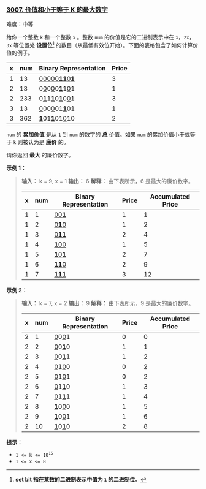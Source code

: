### [3007\. 价值和小于等于 K 的最大数字](https://leetcode.cn/problems/maximum-number-that-sum-of-the-prices-is-less-than-or-equal-to-k/)

难度：中等

给你一个整数 `k` 和一个整数 `x` 。整数 `num` 的价值是它的二进制表示中在 `x`，`2x`，`3x` 等位置处 **设置位**[^1]
 的数目（从最低有效位开始）。下面的表格包含了如何计算价值的例子。

| x | num | Binary Representation | Price |
| --- | --- | --- | --- |
| 1 | 13 | <u>00000**11**0**1**</u> | 3 |
| 2 | 13 | 0<u>0</u>0<u>0</u>0<u>**1**</u>1<u>0</u>1 | 1 |
| 2 | 233 | 0<u>**1**</u>1<u>**1**</u>0<u>**1**</u>0<u>0</u>1 | 3 |
| 3 | 13 | <u>0</u>00<u>0</u>01<u>**1**</u>01 | 1 |
| 3 | 362 | <u>**1**</u>01<u>**1**</u>01<u>0</u>10 | 2 |

`num` 的 **累加价值** 是从 `1` 到 `num` 的数字的 **总** 价值。如果 `num` 的累加价值小于或等于 `k` 则被认为是 **廉价** 的。

请你返回 **最大** 的廉价数字。

**示例 1：**

> **输入：** k = 9, x = 1
> **输出：** 6
> **解释：** 由下表所示，6 是最大的廉价数字。
>
> | x | num | Binary Representation | Price | Accumulated Price |
> | --- | --- | --- | --- | --- |
> | 1 | 1 | <u>00**1**</u> | 1 | 1 |
> | 1 | 2 | <u>0**1**0</u> | 1 | 2 |
> | 1 | 3 | <u>0**11**</u> | 2 | 4 |
> | 1 | 4 | <u>**1**00</u> | 1 | 5 |
> | 1 | 5 | <u>**1**0**1**</u> | 2 | 7 |
> | 1 | 6 | <u>**11**0</u> | 2 | 9 |
> | 1 | 7 | <u>**111**</u> | 3 | 12 |

**示例 2：**

> **输入：** k = 7, x = 2
> **输出：** 9
> **解释：** 由下表所示，9 是最大的廉价数字。
>
> | x | num | Binary Representation | Price | Accumulated Price |
> | --- | --- | --- | --- | --- |
> | 2 | 1 | <u>0</u>0<u>0</u>1 | 0 | 0 |
> | 2 | 2 | <u>0</u>0<u>**1**</u>0 | 1 | 1 |
> | 2 | 3 | <u>0</u>0<u>**1**</u>1 | 1 | 2 |
> | 2 | 4 | <u>0</u>1<u>0</u>0 | 0 | 2 |
> | 2 | 5 | <u>0</u>1<u>0</u>1 | 0 | 2 |
> | 2 | 6 | <u>0</u>1<u>**1**</u>0 | 1 | 3 |
> | 2 | 7 | <u>0</u>1<u>**1**</u>1 | 1 | 4 |
> | 2 | 8 | <u>**1**</u>0<u>0</u>0 | 1 | 5 |
> | 2 | 9 | <u>**1**</u>0<u>0</u>1 | 1 | 6 |
> | 2 | 10 | <u>**1**</u>0<u>**1**</u>0 | 2 | 8 |

**提示：**

- <code>1 <= k <= 10<sup>15</sup></code>
- `1 <= x <= 8`

[^1]: **set bit 指在某数的二进制表示中值为 `1` 的二进制位。**
